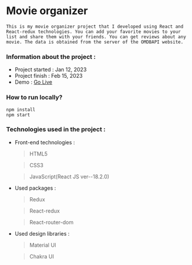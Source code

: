 # Movie organizer

```
This is my movie organizer project that I developed using React and React-redux technologies. You can add your favorite movies to your list and share them with your friends. You can get reviews about any movie. The data is obtained from the server of the OMDBAPI website.
```

### Information about the project :

- Project started : Jan 12, 2023
- Project finish : Feb 15, 2023
- Demo : [Go Live](https://redux-movie-organizer.netlify.app/)

### How to run locally?

```
npm install
npm start
```

### Technologies used in the project :

- Front-end technologies :

  > HTML5

  > CSS3

  > JavaScript(React JS ver--18.2.0)

- Used packages :

  > Redux

  > React-redux

  > React-router-dom

- Used design libraries :

  > Material UI

  > Chakra UI
